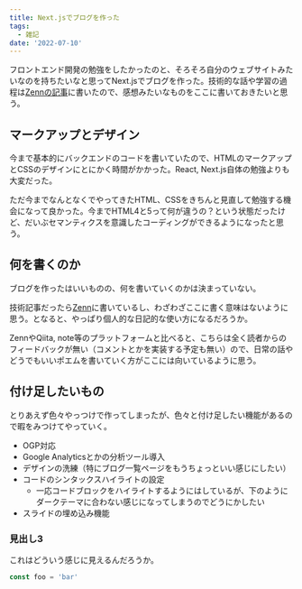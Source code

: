 ```yaml
---
title: Next.jsでブログを作った
tags: 
  - 雑記
date: '2022-07-10'
---
```


フロントエンド開発の勉強をしたかったのと、そろそろ自分のウェブサイトみたいなのを持ちたいなと思ってNext.jsでブログを作った。技術的な話や学習の過程は[Zennの記事]()に書いたので、感想みたいなものをここに書いておきたいと思う。

## マークアップとデザイン

今まで基本的にバックエンドのコードを書いていたので、HTMLのマークアップとCSSのデザインにとにかく時間がかかった。React, Next.js自体の勉強よりも大変だった。

ただ今までなんとなくでやってきたHTML、CSSをきちんと見直して勉強する機会になって良かった。今までHTML4と5って何が違うの？という状態だったけど、だいぶセマンティクスを意識したコーディングができるようになったと思う。

## 何を書くのか

ブログを作ったはいいものの、何を書いていくのかは決まっていない。

技術記事だったら[Zenn](https://zenn.dev/cizneeh)に書いているし、わざわざここに書く意味はないように思う。となると、やっぱり個人的な日記的な使い方になるだろうか。

ZennやQiita, note等のプラットフォームと比べると、こちらは全く読者からのフィードバックが無い（コメントとかを実装する予定も無い）ので、日常の話やどうでもいいポエムを書いていく方がここには向いているように思う。

## 付け足したいもの

とりあえず色々やっつけで作ってしまったが、色々と付け足したい機能があるので暇をみつけてやっていく。

- OGP対応
- Google Analyticsとかの分析ツール導入
- デザインの洗練（特にブログ一覧ページをもうちょっといい感じにしたい）
- コードのシンタックスハイライトの設定
  - 一応コードブロックをハイライトするようにはしているが、下のようにダークテーマに合わない感じになってしまうのでどうにかしたい
- スライドの埋め込み機能

### 見出し3

これはどういう感じに見えるんだろうか。

```js
const foo = 'bar'
```